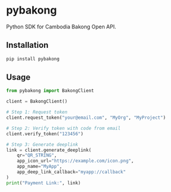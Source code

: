 
# pybakong

Python SDK for Cambodia Bakong Open API.

## Installation

```bash
pip install pybakong
```

## Usage

```python
from pybakong import BakongClient

client = BakongClient()

# Step 1: Request token
client.request_token("your@email.com", "MyOrg", "MyProject")

# Step 2: Verify token with code from email
client.verify_token("123456")

# Step 3: Generate deeplink
link = client.generate_deeplink(
    qr="QR_STRING",
    app_icon_url="https://example.com/icon.png",
    app_name="MyApp",
    app_deep_link_callback="myapp://callback"
)
print("Payment Link:", link)
```
